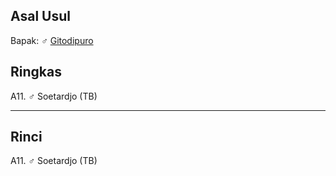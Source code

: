 ## Asal Usul

Bapak: ♂ [Gitodipuro][up] 

## Ringkas

A11. ♂ Soetardjo (TB)
	<br/>

-- -- --

## Rinci

A11. ♂ Soetardjo (TB)
	<br/>

[up]: https://github.com/epsi-rns/gitodipuro/blob/master/README.md
